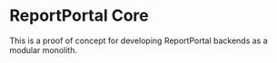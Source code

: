 # ReportPortal Core

This is a proof of concept for developing ReportPortal backends as a modular monolith.
